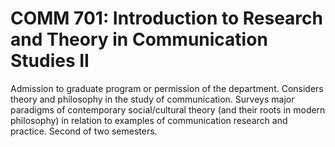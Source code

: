 # COMM 701: Introduction to Research and Theory in Communication Studies II

Admission to graduate program or permission of the department. Considers theory and philosophy in the study of communication. Surveys major paradigms of contemporary social/cultural theory (and their roots in modern philosophy) in relation to examples of communication research and practice. Second of two semesters.